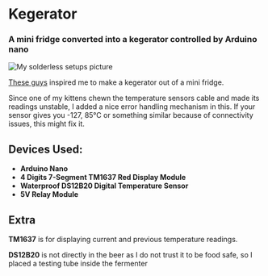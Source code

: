 # Kegerator
### A mini fridge converted into a kegerator controlled by Arduino nano

![My solderless setups picture](solderless_setup.jpg)

[These guys](https://www.youtube.com/watch?v=dwCPdNMmdhk) inspired me to make a kegerator out of a mini fridge.

Since one of my kittens chewn the temperature sensors cable and made its readings unstable, I added a nice error handling mechanism in this. 
If your sensor gives you -127, 85°C or something similar because of connectivity issues, this might fix it.

## Devices Used:

- **Arduino Nano**
- **4 Digits 7-Segment TM1637 Red Display Module** 
- **Waterproof DS12B20 Digital Temperature Sensor** 
- **5V Relay Module**

## Extra
**TM1637** is for displaying current and previous temperature readings.

**DS12B20** is not directly in the beer as I do not trust it to be food safe, so I placed a testing tube inside the fermenter
